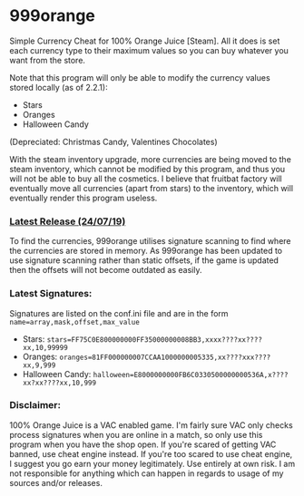 # 999orange
Simple Currency Cheat for 100% Orange Juice [Steam]. All it does is set each currency type to their maximum values so you can buy whatever you want from the store. 

Note that this program will only be able to modify the currency values stored locally (as of 2.2.1):
- Stars
- Oranges
- Halloween Candy

(Depreciated: Christmas Candy, Valentines Chocolates)

With the steam inventory upgrade, more currencies are being moved to the steam inventory, which cannot be modified by this program, and thus you will not be able to buy all the cosmetics. I believe that fruitbat factory will eventually move all currencies (apart from stars) to the inventory, which will eventually render this program useless.

### [Latest Release (24/07/19)](https://github.com/tsuneko/Orange-Juice/releases/download/2.2.1/999percent.zip)

To find the currencies, 999orange utilises signature scanning to find where the currencies are stored in memory. As 999orange has been updated to use signature scanning rather than static offsets, if the game is updated then the offsets will not become outdated as easily.

### Latest Signatures:
Signatures are listed on the conf.ini file and are in the form `name=array,mask,offset,max_value`
- Stars: `stars=FF75C0E800000000FF35000000008BB3,xxxx????xx????xx,10,99999`
- Oranges: `oranges=81FF000000007CCAA1000000005335,xx????xxx????xx,9,999`
- Halloween Candy: `halloween=E8000000000FB6C0330500000000536A,x????xx?xx????xx,10,999`

### Disclaimer:

100% Orange Juice is a VAC enabled game. I'm fairly sure VAC only checks process signatures when you are online in a match, so only use this program when you have the shop open. If you're scared of getting VAC banned, use cheat engine instead. If you're too scared to use cheat engine, I suggest you go earn your money legitimately.  Use entirely at own risk. I am not responsible for anything which can happen in regards to usage of my sources and/or releases.
